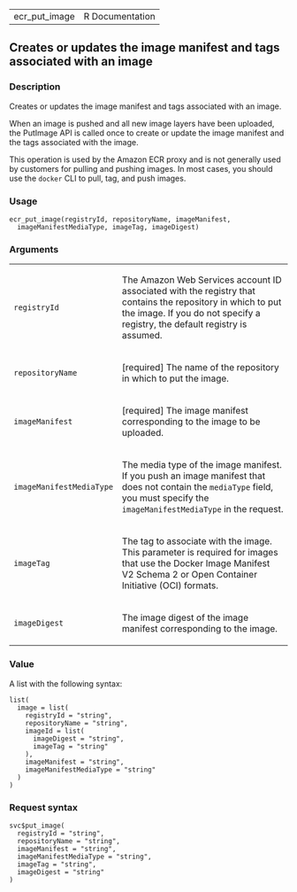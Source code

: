 <table style="width: 100%;">
<tbody>
<tr class="odd">
<td>ecr_put_image</td>
<td style="text-align: right;">R Documentation</td>
</tr>
</tbody>
</table>

## Creates or updates the image manifest and tags associated with an image

### Description

Creates or updates the image manifest and tags associated with an image.

When an image is pushed and all new image layers have been uploaded, the
PutImage API is called once to create or update the image manifest and
the tags associated with the image.

This operation is used by the Amazon ECR proxy and is not generally used
by customers for pulling and pushing images. In most cases, you should
use the `docker` CLI to pull, tag, and push images.

### Usage

    ecr_put_image(registryId, repositoryName, imageManifest,
      imageManifestMediaType, imageTag, imageDigest)

### Arguments

<table>
<colgroup>
<col style="width: 35%" />
<col style="width: 65%" />
</colgroup>
<tbody>
<tr class="odd">
<td><code id="ecr_put_image_:_registryId">registryId</code></td>
<td><p>The Amazon Web Services account ID associated with the registry
that contains the repository in which to put the image. If you do not
specify a registry, the default registry is assumed.</p></td>
</tr>
<tr class="even">
<td><code id="ecr_put_image_:_repositoryName">repositoryName</code></td>
<td><p>[required] The name of the repository in which to put the
image.</p></td>
</tr>
<tr class="odd">
<td><code id="ecr_put_image_:_imageManifest">imageManifest</code></td>
<td><p>[required] The image manifest corresponding to the image to be
uploaded.</p></td>
</tr>
<tr class="even">
<td><code
id="ecr_put_image_:_imageManifestMediaType">imageManifestMediaType</code></td>
<td><p>The media type of the image manifest. If you push an image
manifest that does not contain the <code>mediaType</code> field, you
must specify the <code>imageManifestMediaType</code> in the
request.</p></td>
</tr>
<tr class="odd">
<td><code id="ecr_put_image_:_imageTag">imageTag</code></td>
<td><p>The tag to associate with the image. This parameter is required
for images that use the Docker Image Manifest V2 Schema 2 or Open
Container Initiative (OCI) formats.</p></td>
</tr>
<tr class="even">
<td><code id="ecr_put_image_:_imageDigest">imageDigest</code></td>
<td><p>The image digest of the image manifest corresponding to the
image.</p></td>
</tr>
</tbody>
</table>

### Value

A list with the following syntax:

    list(
      image = list(
        registryId = "string",
        repositoryName = "string",
        imageId = list(
          imageDigest = "string",
          imageTag = "string"
        ),
        imageManifest = "string",
        imageManifestMediaType = "string"
      )
    )

### Request syntax

    svc$put_image(
      registryId = "string",
      repositoryName = "string",
      imageManifest = "string",
      imageManifestMediaType = "string",
      imageTag = "string",
      imageDigest = "string"
    )
